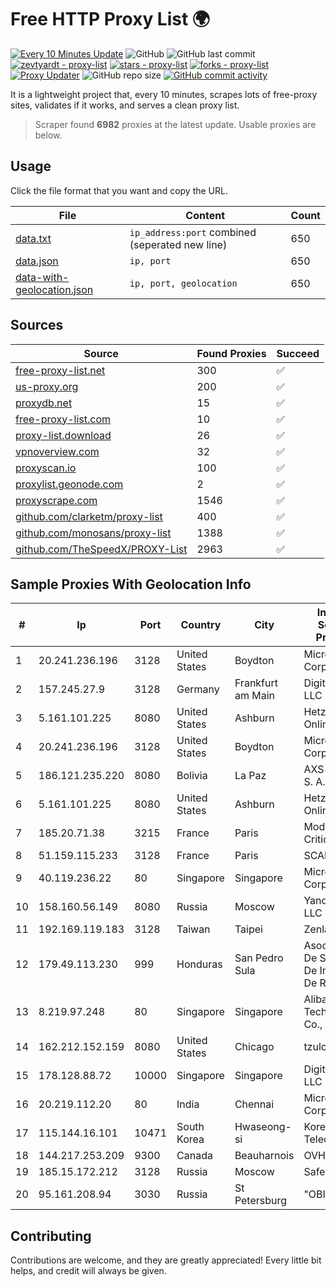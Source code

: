 
# Free HTTP Proxy List 🌍

[![Every 10 Minutes Update](https://github.com/mertguvencli/http-proxy-list/actions/workflows/main.yml/badge.svg?branch=main)](https://github.com/mertguvencli/http-proxy-list/actions/workflows/main.yml)
![GitHub](https://img.shields.io/github/license/mertguvencli/http-proxy-list)
![GitHub last commit](https://img.shields.io/github/last-commit/mertguvencli/http-proxy-list)
[![zevtyardt - proxy-list](https://img.shields.io/static/v1?label=zevtyardt&message=proxy-list&color=blue&logo=github)](https://github.com/zevtyardt/proxy-list "Go to GitHub repo")
[![stars - proxy-list](https://img.shields.io/github/stars/zevtyardt/proxy-list?style=social)](https://github.com/zevtyardt/proxy-list)
[![forks - proxy-list](https://img.shields.io/github/forks/zevtyardt/proxy-list?style=social)](https://github.com/zevtyardt/proxy-list)
[![Proxy Updater](https://github.com/zevtyardt/proxy-list/workflows/Proxy%20Updater/badge.svg)](https://github.com/zevtyardt/proxy-list/actions?query=workflow:"Proxy+Updater")
![GitHub repo size](https://img.shields.io/github/repo-size/zevtyardt/proxy-list)
[![GitHub commit activity](https://img.shields.io/github/commit-activity/m/zevtyardt/proxy-list?logo=commits)](https://github.com/zevtyardt/proxy-list/commits/main)

It is a lightweight project that, every 10 minutes, scrapes lots of free-proxy sites, validates if it works, and serves a clean proxy list.

> Scraper found **6982** proxies at the latest update. Usable proxies are below.

## Usage

Click the file format that you want and copy the URL.

|File|Content|Count|
|----|-------|-----|
|[data.txt](https://raw.githubusercontent.com/mertguvencli/http-proxy-list/main/proxy-list/data.txt)|`ip_address:port` combined (seperated new line)|650|
|[data.json](https://raw.githubusercontent.com/mertguvencli/http-proxy-list/main/proxy-list/data.json)|`ip, port`|650|
|[data-with-geolocation.json](https://raw.githubusercontent.com/mertguvencli/http-proxy-list/main/proxy-list/data-with-geolocation.json)|`ip, port, geolocation`|650|

## Sources

|Source|Found Proxies|Succeed|
|------|-------------|-------|
|[free-proxy-list.net](https://free-proxy-list.net)|300|✅|
|[us-proxy.org](https://www.us-proxy.org)|200|✅|
|[proxydb.net](http://proxydb.net)|15|✅|
|[free-proxy-list.com](https://free-proxy-list.com/?page=&port=&type%5B%5D=http&type%5B%5D=https&up_time=0&search=Search)|10|✅|
|[proxy-list.download](https://www.proxy-list.download/HTTP)|26|✅|
|[vpnoverview.com](https://vpnoverview.com/privacy/anonymous-browsing/free-proxy-servers)|32|✅|
|[proxyscan.io](https://www.proxyscan.io)|100|✅|
|[proxylist.geonode.com](https://proxylist.geonode.com/api/proxy-list?limit=300&page=1&sort_by=lastChecked&sort_type=desc&protocols=http,https)|2|✅|
|[proxyscrape.com](https://api.proxyscrape.com/v2/?request=displayproxies&protocol=http&timeout=10000&country=all&ssl=all&anonymity=all)|1546|✅|
|[github.com/clarketm/proxy-list](https://raw.githubusercontent.com/clarketm/proxy-list/master/proxy-list-raw.txt)|400|✅|
|[github.com/monosans/proxy-list](https://raw.githubusercontent.com/monosans/proxy-list/main/proxies/http.txt)|1388|✅|
|[github.com/TheSpeedX/PROXY-List](https://raw.githubusercontent.com/TheSpeedX/PROXY-List/master/http.txt)|2963|✅|


## Sample Proxies With Geolocation Info

|#|Ip|Port|Country|City|Internet Service Provider|
|-|--|----|-------|----|-------------------------|
|1|20.241.236.196|3128|United States|Boydton|Microsoft Corporation|
|2|157.245.27.9|3128|Germany|Frankfurt am Main|DigitalOcean, LLC|
|3|5.161.101.225|8080|United States|Ashburn|Hetzner Online GmbH|
|4|20.241.236.196|3128|United States|Boydton|Microsoft Corporation|
|5|186.121.235.220|8080|Bolivia|La Paz|AXS Bolivia S. A.|
|6|5.161.101.225|8080|United States|Ashburn|Hetzner Online GmbH|
|7|185.20.71.38|3215|France|Paris|Mod Mission Critical LLC|
|8|51.159.115.233|3128|France|Paris|SCALEWAY|
|9|40.119.236.22|80|Singapore|Singapore|Microsoft Corporation|
|10|158.160.56.149|8080|Russia|Moscow|Yandex.Cloud LLC|
|11|192.169.119.183|3128|Taiwan|Taipei|Zenlayer Inc|
|12|179.49.113.230|999|Honduras|San Pedro Sula|Asociacion De Servicio De Internet S. De RL|
|13|8.219.97.248|80|Singapore|Singapore|Alibaba (US) Technology Co., Ltd.|
|14|162.212.152.159|8080|United States|Chicago|tzulo, inc.|
|15|178.128.88.72|10000|Singapore|Singapore|DigitalOcean, LLC|
|16|20.219.112.20|80|India|Chennai|Microsoft Corporation|
|17|115.144.16.101|10471|South Korea|Hwaseong-si|Korea Telecom|
|18|144.217.253.209|9300|Canada|Beauharnois|OVH SAS|
|19|185.15.172.212|3128|Russia|Moscow|SafeData LLC|
|20|95.161.208.94|3030|Russia|St Petersburg|"OBIT" Ltd.|



## Contributing

Contributions are welcome, and they are greatly appreciated! Every
little bit helps, and credit will always be given.

